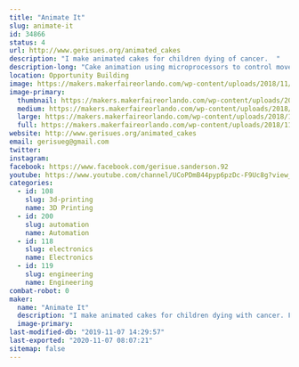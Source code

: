 ```yaml
---
title: "Animate It"
slug: animate-it
id: 34866
status: 4
url: http://www.gerisues.org/animated_cakes
description: "I make animated cakes for children dying of cancer.  "
description-long: "Cake animation using microprocessors to control movement and sound of animated parts for cakes. For example, if I make a dog cake, the mouth opens and closes and barks, the paws tap, the ears wiggle and the tail wags. For a dragon, the wings flap, the mouth opens and roars, the tail wags and the claws move."
location: Opportunity Building
image: https://makers.makerfaireorlando.com/wp-content/uploads/2018/11/bird.152201841_large-1-1024x794.jpg
image-primary:
  thumbnail: https://makers.makerfaireorlando.com/wp-content/uploads/2018/11/bird.152201841_large-1-150x150.jpg
  medium: https://makers.makerfaireorlando.com/wp-content/uploads/2018/11/bird.152201841_large-1-300x233.jpg
  large: https://makers.makerfaireorlando.com/wp-content/uploads/2018/11/bird.152201841_large-1-1024x794.jpg
  full: https://makers.makerfaireorlando.com/wp-content/uploads/2018/11/bird.152201841_large-1.jpg
website: http://www.gerisues.org/animated_cakes
email: gerisueg@gmail.com
twitter: 
instagram: 
facebook: https://www.facebook.com/gerisue.sanderson.92
youtube: https://www.youtube.com/channel/UCoPDmB44pyp6pzDc-F9Uc8g?view_as=subscriber
categories:
  - id: 108
    slug: 3d-printing
    name: 3D Printing
  - id: 200
    slug: automation
    name: Automation
  - id: 118
    slug: electronics
    name: Electronics
  - id: 119
    slug: engineering
    name: Engineering
combat-robot: 0
maker:
  name: "Animate It"
  description: "I make animated cakes for children dying with cancer. For example, if I make a dog cake, the mouth opens and closes and barks, the paws tap, the ears wiggle and the tail wags. For a dragon, the wings flap, the mouth opens and roars, the tail wags and the claws move."
  image-primary: 
last-modified-db: "2019-11-07 14:29:57"
last-exported: "2020-11-07 08:07:21"
sitemap: false
---
```

